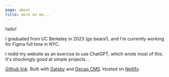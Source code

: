 ```yaml
---
page: about
title: more on me...
---
```

h﻿ello!

I﻿ graduated from UC Berkeley in 2023 (go bears!), and I'm currently working for Figma full time in NYC.

I﻿ redid my website as an exercise to use ChatGPT, which wrote most of this. It's shockingly good at simple projects...

[G﻿ithub link](https://github.com/kristelfung/kristelfung-com). Built with [Gatsby](https://www.gatsbyjs.com/) and [Decap CMS](https://decapcms.org/). Hosted on [Netlify](https://www.netlify.com/).